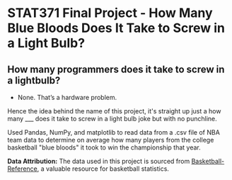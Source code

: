 # STAT371 Final Project - How Many Blue Bloods Does It Take to Screw in a Light Bulb?

## How many programmers does it take to screw in a lightbulb?
- None. That’s a hardware problem.

Hence the idea behind the name of this project, it's straight up just a how many ___ does it take to screw in a light bulb joke but with no punchline.

Used Pandas, NumPy, and matplotlib to read data from a .csv file of NBA team data to determine on average how many players from the college basketball "blue bloods" it took to win the championship that year. 

**Data Attribution:** The data used in this project is sourced from [Basketball-Reference](https://www.basketball-reference.com/), a valuable resource for basketball statistics.
